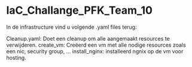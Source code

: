 # IaC_Challange_PFK_Team_10

In de infrastructure vind u volgende .yaml files terug:

Cleanup.yaml: Doet een cleanup om alle aangemaakt resources te verwijderen.
create_vm: Creëerd een vm met alle nodige resources zoals een nic, security group, ...
install_nginx: installeerd ngnix op de vm voor hosting.
